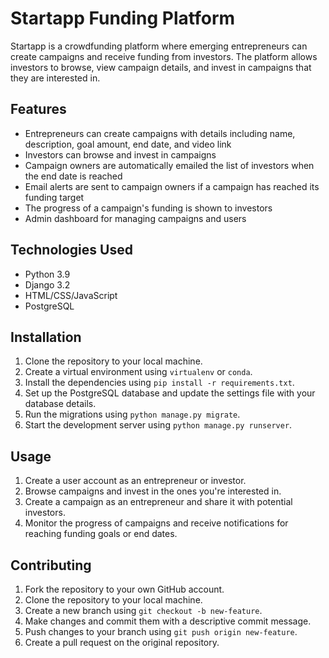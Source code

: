 # Startapp Funding Platform

Startapp is a crowdfunding platform where emerging entrepreneurs can create campaigns and receive funding from investors. The platform allows investors to browse, view campaign details, and invest in campaigns that they are interested in.

## Features

- Entrepreneurs can create campaigns with details including name, description, goal amount, end date, and video link
- Investors can browse and invest in campaigns
- Campaign owners are automatically emailed the list of investors when the end date is reached
- Email alerts are sent to campaign owners if a campaign has reached its funding target
- The progress of a campaign's funding is shown to investors
- Admin dashboard for managing campaigns and users

## Technologies Used

- Python 3.9
- Django 3.2
- HTML/CSS/JavaScript
- PostgreSQL

## Installation

1. Clone the repository to your local machine.
2. Create a virtual environment using `virtualenv` or `conda`.
3. Install the dependencies using `pip install -r requirements.txt`.
4. Set up the PostgreSQL database and update the settings file with your database details.
5. Run the migrations using `python manage.py migrate`.
6. Start the development server using `python manage.py runserver`.

## Usage

1. Create a user account as an entrepreneur or investor.
2. Browse campaigns and invest in the ones you're interested in.
3. Create a campaign as an entrepreneur and share it with potential investors.
4. Monitor the progress of campaigns and receive notifications for reaching funding goals or end dates.

## Contributing

1. Fork the repository to your own GitHub account.
2. Clone the repository to your local machine.
3. Create a new branch using `git checkout -b new-feature`.
4. Make changes and commit them with a descriptive commit message.
5. Push changes to your branch using `git push origin new-feature`.
6. Create a pull request on the original repository.

